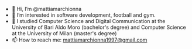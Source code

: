 - 👋 Hi, I’m @mattiamarchionna
- 👀 I’m interested in software development, football and gym.
- 🌱 I studied Computer Science and Digital Communication at the University of Bari Aldo Moro (bachelor's degree) and Computer Science at the University of Milan (master's degree)
- 📫 How to reach me: mattiamarchionna1997@gmail.com

<!---
mattiamarchionna/mattiamarchionna is a ✨ special ✨ repository because its `README.md` (this file) appears on your GitHub profile.
You can click the Preview link to take a look at your changes.
--->
